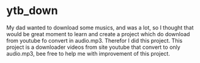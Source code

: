 # ytb_down
My dad wanted to download some musics, and was a lot, so I thought that would be great moment to learn and create a project which do download from youtube fo convert in audio.mp3. Therefor I did this project. 
This project is a downloader videos from site youtube that convert to only audio.mp3, bee free to help me with improvement of this project.
